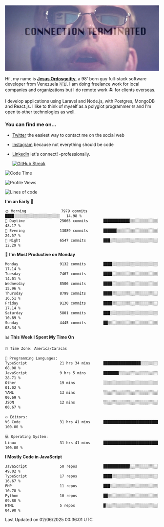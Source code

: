 ![hackers movie reference](./disconnected.jpg)

Hi!, my name is [**Jesus Ordosgoitty**](https://jodaz.dev), a 98' born guy full-stack software developer from Venezuela 🇻🇪. I am doing freelance work for local companies and organizations but I do remote work 🏝️ for clients overseas. 

I develop applications using Laravel and Node.js, with Postgres, MongoDB and React.js. I like to think of myself as a polyglot programmer 🌐 and I'm open to other technologies as well.

### You can find me on...

- [Twitter](https://twitter.com/jodaz_) the easiest way to contact me on the social web
- [Instagram](https://instagram.com/jodaz_) because not everything should be code
- [Linkedin](https://linkedin.com/in/jodaz) let's connect! -professionally.


    [![GitHub Streak](https://streak-stats.demolab.com?user=jodaz&theme=tokyonight)](https://git.io/streak-stats)

<!--START_SECTION:waka-->
![Code Time](http://img.shields.io/badge/Code%20Time-6%2C506%20hrs%204%20mins-blue)

![Profile Views](http://img.shields.io/badge/Profile%20Views-1-blue)

![Lines of code](https://img.shields.io/badge/From%20Hello%20World%20I%27ve%20Written-84.0%20million%20lines%20of%20code-blue)

**I'm an Early 🐤** 

```text
🌞 Morning                7979 commits        ████░░░░░░░░░░░░░░░░░░░░░   14.98 % 
🌆 Daytime                25665 commits       ████████████░░░░░░░░░░░░░   48.17 % 
🌃 Evening                13089 commits       ██████░░░░░░░░░░░░░░░░░░░   24.57 % 
🌙 Night                  6547 commits        ███░░░░░░░░░░░░░░░░░░░░░░   12.29 % 
```
📅 **I'm Most Productive on Monday** 

```text
Monday                   9132 commits        ████░░░░░░░░░░░░░░░░░░░░░   17.14 % 
Tuesday                  7467 commits        ████░░░░░░░░░░░░░░░░░░░░░   14.01 % 
Wednesday                8506 commits        ████░░░░░░░░░░░░░░░░░░░░░   15.96 % 
Thursday                 8799 commits        ████░░░░░░░░░░░░░░░░░░░░░   16.51 % 
Friday                   9130 commits        ████░░░░░░░░░░░░░░░░░░░░░   17.14 % 
Saturday                 5801 commits        ███░░░░░░░░░░░░░░░░░░░░░░   10.89 % 
Sunday                   4445 commits        ██░░░░░░░░░░░░░░░░░░░░░░░   08.34 % 
```


📊 **This Week I Spent My Time On** 

```text
🕑︎ Time Zone: America/Caracas

💬 Programming Languages: 
TypeScript               21 hrs 34 mins      █████████████████░░░░░░░░   68.08 % 
JavaScript               9 hrs 5 mins        ███████░░░░░░░░░░░░░░░░░░   28.71 % 
Other                    19 mins             ░░░░░░░░░░░░░░░░░░░░░░░░░   01.02 % 
YAML                     13 mins             ░░░░░░░░░░░░░░░░░░░░░░░░░   00.69 % 
JSON                     12 mins             ░░░░░░░░░░░░░░░░░░░░░░░░░   00.67 % 

🔥 Editors: 
VS Code                  31 hrs 41 mins      █████████████████████████   100.00 % 

💻 Operating System: 
Linux                    31 hrs 41 mins      █████████████████████████   100.00 % 
```

**I Mostly Code in JavaScript** 

```text
JavaScript               50 repos            ████████████░░░░░░░░░░░░░   49.02 % 
TypeScript               17 repos            ████░░░░░░░░░░░░░░░░░░░░░   16.67 % 
PHP                      11 repos            ███░░░░░░░░░░░░░░░░░░░░░░   10.78 % 
Python                   10 repos            ██░░░░░░░░░░░░░░░░░░░░░░░   09.80 % 
HTML                     5 repos             █░░░░░░░░░░░░░░░░░░░░░░░░   04.90 % 
```




 Last Updated on 02/06/2025 00:36:01 UTC
<!--END_SECTION:waka-->
